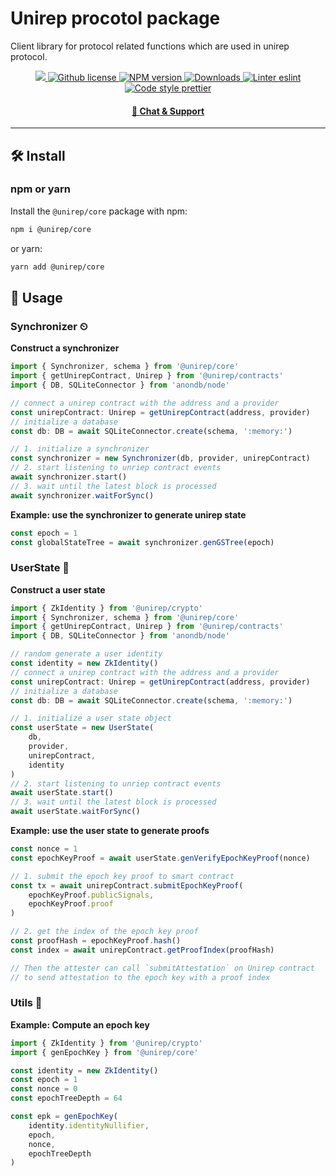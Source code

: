 # Unirep procotol package

Client library for protocol related functions which are used in unirep protocol.

<p align="center">
    <a href="https://github.com/unirep/unirep">
        <img src="https://img.shields.io/badge/project-unirep-blue.svg?style=flat-square">
    </a>
    <a href="https://github.com/unirep/unirep/blob/master/LICENSE">
        <img alt="Github license" src="https://img.shields.io/github/license/unirep/unirep.svg?style=flat-square">
    </a>
    <a href="https://www.npmjs.com/package/@unirep/core">
        <img alt="NPM version" src="https://img.shields.io/npm/v/@unirep/core?style=flat-square" />
    </a>
    <a href="https://npmjs.org/package/@unirep/core">
        <img alt="Downloads" src="https://img.shields.io/npm/dm/@unirep/core.svg?style=flat-square" />
    </a>
    <a href="https://eslint.org/">
        <img alt="Linter eslint" src="https://img.shields.io/badge/linter-eslint-8080f2?style=flat-square&logo=eslint" />
    </a>
    <a href="https://prettier.io/">
        <img alt="Code style prettier" src="https://img.shields.io/badge/code%20style-prettier-f8bc45?style=flat-square&logo=prettier" />
    </a>
</p>

<div align="center">
    <h4>
        <a href="https://discord.gg/VzMMDJmYc5">
            🤖 Chat &amp; Support
        </a>
    </h4>
</div>

---

## 🛠 Install

### npm or yarn

Install the `@unirep/core` package with npm:

```bash
npm i @unirep/core
```

or yarn:

```bash
yarn add @unirep/core
```

## 📔 Usage

### Synchronizer ⏲

**Construct a synchronizer**
```typescript
import { Synchronizer, schema } from '@unirep/core'
import { getUnirepContract, Unirep } from '@unirep/contracts'
import { DB, SQLiteConnector } from 'anondb/node'

// connect a unirep contract with the address and a provider
const unirepContract: Unirep = getUnirepContract(address, provider)
// initialize a database
const db: DB = await SQLiteConnector.create(schema, ':memory:')

// 1. initialize a synchronizer
const synchronizer = new Synchronizer(db, provider, unirepContract)
// 2. start listening to unriep contract events
await synchronizer.start()
// 3. wait until the latest block is processed
await synchronizer.waitForSync()
```

**Example: use the synchronizer to generate unirep state**
```typescript
const epoch = 1
const globalStateTree = await synchronizer.genGSTree(epoch)
```

### UserState 👤

**Construct a user state**
```typescript
import { ZkIdentity } from '@unirep/crypto'
import { Synchronizer, schema } from '@unirep/core'
import { getUnirepContract, Unirep } from '@unirep/contracts'
import { DB, SQLiteConnector } from 'anondb/node'

// random generate a user identity
const identity = new ZkIdentity()
// connect a unirep contract with the address and a provider
const unirepContract: Unirep = getUnirepContract(address, provider)
// initialize a database
const db: DB = await SQLiteConnector.create(schema, ':memory:')

// 1. initialize a user state object
const userState = new UserState(
    db,
    provider,
    unirepContract,
    identity
)
// 2. start listening to unriep contract events
await userState.start()
// 3. wait until the latest block is processed
await userState.waitForSync()
```

**Example: use the user state to generate proofs**
```typescript
const nonce = 1
const epochKeyProof = await userState.genVerifyEpochKeyProof(nonce)

// 1. submit the epoch key proof to smart contract
const tx = await unirepContract.submitEpochKeyProof(
    epochKeyProof.publicSignals,
    epochKeyProof.proof
)

// 2. get the index of the epoch key proof
const proofHash = epochKeyProof.hash()
const index = await unirepContract.getProofIndex(proofHash)

// Then the attester can call `submitAttestation` on Unirep contract
// to send attestation to the epoch key with a proof index
```

### Utils 🧳
**Example: Compute an epoch key**
```typescript
import { ZkIdentity } from '@unirep/crypto'
import { genEpochKey } from '@unirep/core'

const identity = new ZkIdentity()
const epoch = 1
const nonce = 0
const epochTreeDepth = 64

const epk = genEpochKey(
    identity.identityNullifier, 
    epoch, 
    nonce, 
    epochTreeDepth
)
```